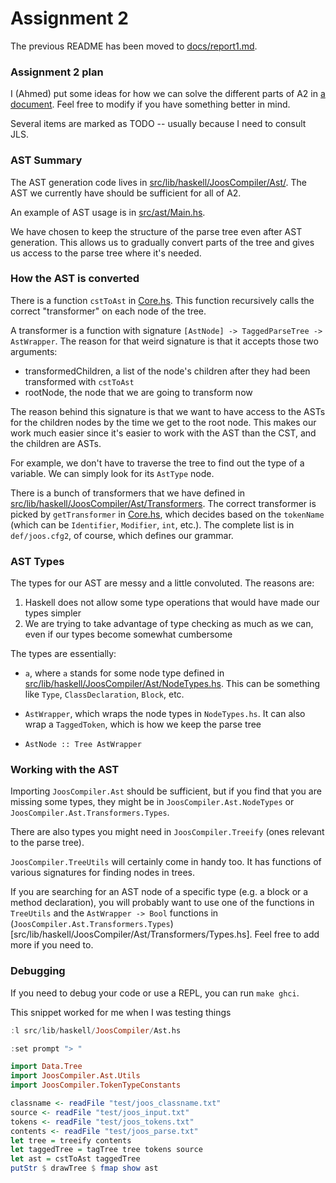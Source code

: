 Assignment 2
============

The previous README has been moved to
[docs/report1.md](docs/report1.md).

### Assignment 2 plan

I (Ahmed) put some ideas for how we can solve the different parts of
A2 in [a document](docs/planning.md). Feel free to modify if you have
something better in mind.

Several items are marked as TODO -- usually because I need to consult
JLS.

### AST Summary

The AST generation code lives in
[src/lib/haskell/JoosCompiler/Ast/](src/lib/haskell/JoosCompiler/Ast/). The
AST we currently have should be sufficient for all of A2.

An example of AST usage is in [src/ast/Main.hs](src/ast/Main.hs).

We have chosen to keep the structure of the parse tree even after AST
generation. This allows us to gradually convert parts of the tree and
gives us access to the parse tree where it's needed.

### How the AST is converted

There is a function `cstToAst` in
[Core.hs](src/lib/haskell/JoosCompiler/Ast/Core.hs). This function
recursively calls the correct "transformer" on each node of the tree.

A transformer is a function with signature `[AstNode] ->
TaggedParseTree -> AstWrapper`. The reason for that weird signature is
that it accepts those two arguments:

- transformedChildren, a list of the node's children after they had
  been transformed with `cstToAst`
- rootNode, the node that we are going to transform now

The reason behind this signature is that we want to have access to the ASTs
for the children nodes by the time we get to the root node. This makes
our work much easier since it's easier to work with the AST than the
CST, and the children are ASTs.

For example, we don't have to traverse the tree to find out the type of a
variable. We can simply look for its `AstType` node.

There is a bunch of transformers that we have defined in
[src/lib/haskell/JoosCompiler/Ast/Transformers](src/lib/haskell/JoosCompiler/Ast/Transformers).
The correct transformer is picked by `getTransformer` in
[Core.hs](src/lib/haskell/JoosCompiler/Ast/Core.hs), which decides
based on the `tokenName` (which can be `Identifier`, `Modifier`,
`int`, etc.). The complete list is in `def/joos.cfg2`, of course,
which defines our grammar.

### AST Types

The types for our AST are messy and a little convoluted. The reasons
are:

1. Haskell does not allow some type operations that would have made
   our types simpler
2. We are trying to take advantage of type checking as much as we can,
   even if our types become somewhat cumbersome

The types are essentially:

* `a`, where `a` stands for some node type defined in
  [src/lib/haskell/JoosCompiler/Ast/NodeTypes.hs](src/lib/haskell/JoosCompiler/Ast/NodeTypes.hs). This
  can be something like `Type`, `ClassDeclaration`, `Block`, etc.

* `AstWrapper`, which wraps the node types in `NodeTypes.hs`. It can
  also wrap a `TaggedToken`, which is how we keep the parse tree

* `AstNode :: Tree AstWrapper`

### Working with the AST

Importing `JoosCompiler.Ast` should be sufficient, but if you find
that you are missing some types, they might be in
`JoosCompiler.Ast.NodeTypes` or
`JoosCompiler.Ast.Transformers.Types`.

There are also types you might need in `JoosCompiler.Treeify` (ones
relevant to the parse tree).

`JoosCompiler.TreeUtils` will certainly come in handy too. It has
functions of various signatures for finding nodes in trees.

If you are searching for an AST node of a specific type (e.g. a block
or a method declaration), you will probably want to use one of the
functions in `TreeUtils` and the `AstWrapper -> Bool` functions in
(`JoosCompiler.Ast.Transformers.Types`)[src/lib/haskell/JoosCompiler/Ast/Transformers/Types.hs]. Feel
free to add more if you need to.

### Debugging

If you need to debug your code or use a REPL, you can run `make
ghci`.

This snippet worked for me when I was testing things

```haskell
:l src/lib/haskell/JoosCompiler/Ast.hs

:set prompt "> "

import Data.Tree
import JoosCompiler.Ast.Utils
import JoosCompiler.TokenTypeConstants

classname <- readFile "test/joos_classname.txt"
source <- readFile "test/joos_input.txt"
tokens <- readFile "test/joos_tokens.txt"
contents <- readFile "test/joos_parse.txt"
let tree = treeify contents
let taggedTree = tagTree tree tokens source
let ast = cstToAst taggedTree
putStr $ drawTree $ fmap show ast
```
